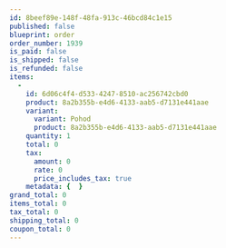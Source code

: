 ```yaml
---
id: 8beef89e-148f-48fa-913c-46bcd84c1e15
published: false
blueprint: order
order_number: 1939
is_paid: false
is_shipped: false
is_refunded: false
items:
  -
    id: 6d06c4f4-d533-4247-8510-ac256742cbd0
    product: 8a2b355b-e4d6-4133-aab5-d7131e441aae
    variant:
      variant: Pohod
      product: 8a2b355b-e4d6-4133-aab5-d7131e441aae
    quantity: 1
    total: 0
    tax:
      amount: 0
      rate: 0
      price_includes_tax: true
    metadata: {  }
grand_total: 0
items_total: 0
tax_total: 0
shipping_total: 0
coupon_total: 0
---
```

